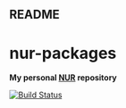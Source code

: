 ## README

# nur-packages

**My personal [NUR](https://github.com/nix-community/NUR) repository**

[![Build Status](https://travis-ci.com/ihebchagra/nur-packages.svg?branch=master)](https://travis-ci.com/ihebchagra/nur-packages)
